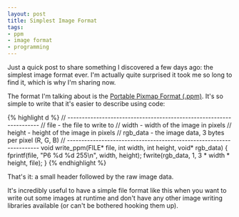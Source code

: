 ```yaml
---
layout: post
title: Simplest Image Format
tags:
- ppm
- image format
- programming
---
```

Just a quick post to share something I discovered a few days ago: the simplest
image format ever. I'm actually quite surprised it took me so long to find it,
which is why I'm sharing now.

The format I'm talking about is the [Portable Pixmap Format (.ppm)][1]. It's
so simple to write that it's easier to describe using code:

{% highlight d %}
// --------------------------------------------------------------------
//     file - the file to write to
//    width - width of the image in pixels
//   height - height of the image in pixels
// rgb_data - the image data, 3 bytes per pixel (R, G, B)
// --------------------------------------------------------------------
void write_ppm(FILE* file, int width, int height, void* rgb_data)
{
    fprintf(file, "P6 %d %d 255\n", width, height);
    fwrite(rgb_data, 1, 3 * width * height, file);
}
{% endhighlight %}

That's it: a small header followed by the raw image data.

It's incredibly useful to have a simple file format like this when you want
to write out some images at runtime and don't have any other image writing
libraries available (or can't be bothered hooking them up).

[1]: http://en.wikipedia.org/wiki/Netpbm_format